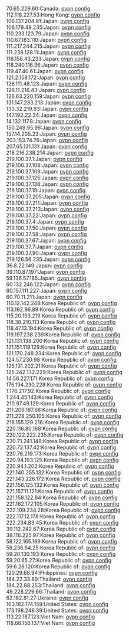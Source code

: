 70.65.229.60:Canada: [ovpn config](vpn/70_65_229_60.ovpn)  
112.118.227.53:Hong Kong: [ovpn config](vpn/112_118_227_53.ovpn)  
106.137.204.91:Japan: [ovpn config](vpn/106_137_204_91.ovpn)  
106.179.48.235:Japan: [ovpn config](vpn/106_179_48_235.ovpn)  
110.233.123.79:Japan: [ovpn config](vpn/110_233_123_79.ovpn)  
110.67.183.110:Japan: [ovpn config](vpn/110_67_183_110.ovpn)  
111.217.244.215:Japan: [ovpn config](vpn/111_217_244_215.ovpn)  
111.238.128.11:Japan: [ovpn config](vpn/111_238_128_11.ovpn)  
118.156.43.233:Japan: [ovpn config](vpn/118_156_43_233.ovpn)  
118.240.116.36:Japan: [ovpn config](vpn/118_240_116_36.ovpn)  
119.47.40.61:Japan: [ovpn config](vpn/119_47_40_61.ovpn)  
121.2.158.172:Japan: [ovpn config](vpn/121_2_158_172.ovpn)  
126.111.48.123:Japan: [ovpn config](vpn/126_111_48_123.ovpn)  
126.11.216.43:Japan: [ovpn config](vpn/126_11_216_43.ovpn)  
126.63.220.159:Japan: [ovpn config](vpn/126_63_220_159.ovpn)  
131.147.233.213:Japan: [ovpn config](vpn/131_147_233_213.ovpn)  
133.32.219.93:Japan: [ovpn config](vpn/133_32_219_93.ovpn)  
147.192.22.34:Japan: [ovpn config](vpn/147_192_22_34.ovpn)  
14.132.117.8:Japan: [ovpn config](vpn/14_132_117_8.ovpn)  
150.249.95.96:Japan: [ovpn config](vpn/150_249_95_96.ovpn)  
157.14.205.23:Japan: [ovpn config](vpn/157_14_205_23.ovpn)  
203.153.74.76:Japan: [ovpn config](vpn/203_153_74_76.ovpn)  
207.65.131.131:Japan: [ovpn config](vpn/207_65_131_131.ovpn)  
218.216.238.214:Japan: [ovpn config](vpn/218_216_238_214.ovpn)  
219.100.37.1:Japan: [ovpn config](vpn/219_100_37_1.ovpn)  
219.100.37.108:Japan: [ovpn config](vpn/219_100_37_108.ovpn)  
219.100.37.109:Japan: [ovpn config](vpn/219_100_37_109.ovpn)  
219.100.37.125:Japan: [ovpn config](vpn/219_100_37_125.ovpn)  
219.100.37.138:Japan: [ovpn config](vpn/219_100_37_138.ovpn)  
219.100.37.19:Japan: [ovpn config](vpn/219_100_37_19.ovpn)  
219.100.37.205:Japan: [ovpn config](vpn/219_100_37_205.ovpn)  
219.100.37.211:Japan: [ovpn config](vpn/219_100_37_211.ovpn)  
219.100.37.213:Japan: [ovpn config](vpn/219_100_37_213.ovpn)  
219.100.37.22:Japan: [ovpn config](vpn/219_100_37_22.ovpn)  
219.100.37.4:Japan: [ovpn config](vpn/219_100_37_4.ovpn)  
219.100.37.50:Japan: [ovpn config](vpn/219_100_37_50.ovpn)  
219.100.37.58:Japan: [ovpn config](vpn/219_100_37_58.ovpn)  
219.100.37.67:Japan: [ovpn config](vpn/219_100_37_67.ovpn)  
219.100.37.7:Japan: [ovpn config](vpn/219_100_37_7.ovpn)  
219.100.37.90:Japan: [ovpn config](vpn/219_100_37_90.ovpn)  
219.126.56.235:Japan: [ovpn config](vpn/219_126_56_235.ovpn)  
36.8.22.149:Japan: [ovpn config](vpn/36_8_22_149.ovpn)  
39.110.87.197:Japan: [ovpn config](vpn/39_110_87_197.ovpn)  
59.136.57.185:Japan: [ovpn config](vpn/59_136_57_185.ovpn)  
60.132.246.122:Japan: [ovpn config](vpn/60_132_246_122.ovpn)  
60.157.111.227:Japan: [ovpn config](vpn/60_157_111_227.ovpn)  
60.70.11.211:Japan: [ovpn config](vpn/60_70_11_211.ovpn)  
110.12.142.248:Korea Republic of: [ovpn config](vpn/110_12_142_248.ovpn)  
113.192.96.89:Korea Republic of: [ovpn config](vpn/113_192_96_89.ovpn)  
115.20.193.219:Korea Republic of: [ovpn config](vpn/115_20_193_219.ovpn)  
118.38.210.113:Korea Republic of: [ovpn config](vpn/118_38_210_113.ovpn)  
118.47.13.194:Korea Republic of: [ovpn config](vpn/118_47_13_194.ovpn)  
119.197.238.239:Korea Republic of: [ovpn config](vpn/119_197_238_239.ovpn)  
121.131.138.200:Korea Republic of: [ovpn config](vpn/121_131_138_200.ovpn)  
121.151.119.129:Korea Republic of: [ovpn config](vpn/121_151_119_129.ovpn)  
121.170.248.234:Korea Republic of: [ovpn config](vpn/121_170_248_234.ovpn)  
124.57.230.98:Korea Republic of: [ovpn config](vpn/124_57_230_98.ovpn)  
125.131.202.21:Korea Republic of: [ovpn config](vpn/125_131_202_21.ovpn)  
125.242.132.229:Korea Republic of: [ovpn config](vpn/125_242_132_229.ovpn)  
14.56.227.171:Korea Republic of: [ovpn config](vpn/14_56_227_171.ovpn)  
175.194.230.228:Korea Republic of: [ovpn config](vpn/175_194_230_228.ovpn)  
1.176.217.92:Korea Republic of: [ovpn config](vpn/1_176_217_92.ovpn)  
1.244.45.143:Korea Republic of: [ovpn config](vpn/1_244_45_143.ovpn)  
210.97.49.129:Korea Republic of: [ovpn config](vpn/210_97_49_129.ovpn)  
211.209.187.68:Korea Republic of: [ovpn config](vpn/211_209_187_68.ovpn)  
211.228.250.105:Korea Republic of: [ovpn config](vpn/211_228_250_105.ovpn)  
218.155.129.216:Korea Republic of: [ovpn config](vpn/218_155_129_216.ovpn)  
220.116.80.168:Korea Republic of: [ovpn config](vpn/220_116_80_168.ovpn)  
220.122.222.235:Korea Republic of: [ovpn config](vpn/220_122_222_235.ovpn)  
220.71.241.148:Korea Republic of: [ovpn config](vpn/220_71_241_148.ovpn)  
220.72.137.42:Korea Republic of: [ovpn config](vpn/220_72_137_42.ovpn)  
220.76.219.173:Korea Republic of: [ovpn config](vpn/220_76_219_173.ovpn)  
220.94.193.125:Korea Republic of: [ovpn config](vpn/220_94_193_125.ovpn)  
220.94.1.202:Korea Republic of: [ovpn config](vpn/220_94_1_202.ovpn)  
221.140.255.132:Korea Republic of: [ovpn config](vpn/221_140_255_132.ovpn)  
221.143.226.172:Korea Republic of: [ovpn config](vpn/221_143_226_172.ovpn)  
221.156.125.132:Korea Republic of: [ovpn config](vpn/221_156_125_132.ovpn)  
221.157.11.121:Korea Republic of: [ovpn config](vpn/221_157_11_121.ovpn)  
221.158.122.84:Korea Republic of: [ovpn config](vpn/221_158_122_84.ovpn)  
221.162.172.105:Korea Republic of: [ovpn config](vpn/221_162_172_105.ovpn)  
222.109.234.28:Korea Republic of: [ovpn config](vpn/222_109_234_28.ovpn)  
222.117.12.178:Korea Republic of: [ovpn config](vpn/222_117_12_178.ovpn)  
222.234.83.45:Korea Republic of: [ovpn config](vpn/222_234_83_45.ovpn)  
39.112.242.67:Korea Republic of: [ovpn config](vpn/39_112_242_67.ovpn)  
39.116.225.97:Korea Republic of: [ovpn config](vpn/39_116_225_97.ovpn)  
58.122.165.169:Korea Republic of: [ovpn config](vpn/58_122_165_169.ovpn)  
58.236.64.25:Korea Republic of: [ovpn config](vpn/58_236_64_25.ovpn)  
59.20.130.193:Korea Republic of: [ovpn config](vpn/59_20_130_193.ovpn)  
59.20.65.27:Korea Republic of: [ovpn config](vpn/59_20_65_27.ovpn)  
59.6.28.120:Korea Republic of: [ovpn config](vpn/59_6_28_120.ovpn)  
120.29.68.94:Philippines: [ovpn config](vpn/120_29_68_94.ovpn)  
184.22.33.89:Thailand: [ovpn config](vpn/184_22_33_89.ovpn)  
184.22.88.253:Thailand: [ovpn config](vpn/184_22_88_253.ovpn)  
49.228.229.66:Thailand: [ovpn config](vpn/49_228_229_66.ovpn)  
62.182.81.27:Ukraine: [ovpn config](vpn/62_182_81_27.ovpn)  
163.182.174.159:United States: [ovpn config](vpn/163_182_174_159.ovpn)  
173.198.248.39:United States: [ovpn config](vpn/173_198_248_39.ovpn)  
113.22.187.123:Viet Nam: [ovpn config](vpn/113_22_187_123.ovpn)  
118.68.156.137:Viet Nam: [ovpn config](vpn/118_68_156_137.ovpn)  
